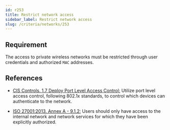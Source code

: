 ```yaml
---
id: r253
title: Restrict network access
sidebar_label: Restrict network access
slug: /criteria/networks/253
---
```


## Requirement

The access to private wireless networks
must be restricted through user credentials
and authorized `MAC` addresses.

## References

- [CIS Controls. 1.7 Deploy Port Level Access Control:](https://www.cisecurity.org/controls/)
Utilize port level access control,
following 802.1x standards,
to control which devices
can authenticate to the network.

- [ISO 27001:2013. Annex A - 9.1.2:](https://www.iso.org/obp/ui/#iso:std:54534:en)
Users should only have access
to the internal network
and network services for which
they have been explicitly authorized.
